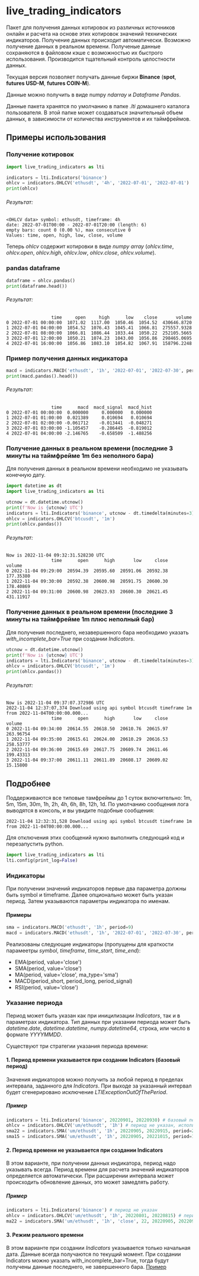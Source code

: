 # live_trading_indicators
Пакет для получения данных котировок из различных источников онлайн и расчета на основе этих котировок значений технических индикаторов.
Получение данных происходит автоматически. Возможно получение данных в реальном времени. Полученые данные сохраняются в файловом кэше с возможностью их быстрого использования. Производится тщательный контроль целостности данных.

Текущая версия позволяет получать данные биржи **Binance** (**spot**, **futures USD-M**, **futures COIN-M**).

Данные можно получить в виде numpy *ndarray* и *Dataframe Pandas*.

Данные пакета хранятся по умолчанию в папке *.lti* домашнего каталога пользователя. В этой папке может создаваться значительный объем данных, в зависимости от количества инструментов и их таймфреймов.

## Примеры использования
### Получение котировок
```python
import live_trading_indicators as lti

indicators = lti.Indicators('binance')
ohlcv = indicators.OHLCV('ethusdt', '4h', '2022-07-01', '2022-07-01')
print(ohlcv)
```
###### Результат:
```
<OHLCV data> symbol: ethusdt, timeframe: 4h
date: 2022-07-01T00:00 - 2022-07-01T20:00 (length: 6) 
empty bars: count 0 (0.00 %), max consecutive 0
Values: time, open, high, low, close, volume
```

Теперь *ohlcv* содержит котировки в виде *numpy array* (*ohlcv.time*, *ohlcv.open*, *ohlcv.high*, *ohlcv.low*, *ohlcv.close*, *ohlcv.volume*).

### pandas dataframe
```python
dataframe = ohlcv.pandas()
print(dataframe.head())
```
###### Результат:
```
                 time     open     high      low    close       volume
0 2022-07-01 00:00:00  1071.02  1117.00  1050.46  1054.52  430646.8720
1 2022-07-01 04:00:00  1054.52  1076.43  1045.41  1066.81  275557.9328
2 2022-07-01 08:00:00  1066.81  1086.44  1033.44  1050.22  252105.5665
3 2022-07-01 12:00:00  1050.21  1074.23  1043.00  1056.86  298465.0695
4 2022-07-01 16:00:00  1056.86  1083.10  1054.82  1067.91  158796.2248
```
### Пример получения данных индикатора
```python
macd = indicators.MACD('ethusdt', '1h', '2022-07-01', '2022-07-30', period_short=15, period_long=26, period_signal=9)
print(macd.pandas().head())
```
###### Результат:
```
                 time      macd  macd_signal  macd_hist
0 2022-07-01 00:00:00  0.000000     0.000000   0.000000
1 2022-07-01 01:00:00  0.021389     0.010694   0.010694
2 2022-07-01 02:00:00 -0.061712    -0.013441  -0.048271
3 2022-07-01 03:00:00 -1.105457    -0.286445  -0.819012
4 2022-07-01 04:00:00 -2.146765    -0.658509  -1.488256
```
### Получение данных в реальном времени (последние 3 минуты на таймфрейме 1m без неполного бара)
Для получения данных в реальном времени необходимо не указывать конечную дату.
```python
import datetime as dt
import live_trading_indicators as lti

utcnow = dt.datetime.utcnow()
print(f'Now is {utcnow} UTC')
indicators = lti.Indicators('binance', utcnow - dt.timedelta(minutes=3))
ohlcv = indicators.OHLCV('btcusdt', '1m')
print(ohlcv.pandas())
```
###### Результат:
```
Now is 2022-11-04 09:32:31.528230 UTC
                 time      open      high       low     close     volume
0 2022-11-04 09:29:00  20594.39  20595.60  20591.06  20592.38  177.35380
1 2022-11-04 09:30:00  20592.38  20600.98  20591.75  20600.30  178.40869
2 2022-11-04 09:31:00  20600.98  20623.93  20600.30  20621.45  431.11917
```
### Получение данных в реальном времени (последние 3 минуты на таймфрейме 1m плюс неполный бар)
Для получения последнего, незавершенного бара необходимо указать *with_incomplete_bar=True* при создании *Indicators*.
```python
utcnow = dt.datetime.utcnow()
print(f'Now is {utcnow} UTC')
indicators = lti.Indicators('binance', utcnow - dt.timedelta(minutes=3), with_incomplete_bar=True)
ohlcv = indicators.OHLCV('btcusdt', '1m')
print(ohlcv.pandas())
```
###### Результат:
```
Now is 2022-11-04 09:37:07.372986 UTC
2022-11-04 12:37:07,374 Download using api symbol btcusdt timeframe 1m from 2022-11-04T00:00:00.000...
                 time      open      high       low     close     volume
0 2022-11-04 09:34:00  20614.55  20618.50  20610.76  20615.97  263.96754
1 2022-11-04 09:35:00  20615.61  20624.00  20610.29  20616.53  258.53777
2 2022-11-04 09:36:00  20615.69  20617.75  20609.74  20611.46  199.43313
3 2022-11-04 09:37:00  20611.11  20611.89  20608.17  20609.02   15.15800
```
## Подробнее
Поддерживаются все типовые тамфреймы до 1 суток включительно: 1m, 5m, 15m, 30m, 1h, 2h, 4h, 6h, 8h, 12h, 1d.
По умолчанию сообщения лога выводятся в консоль, и вы увидите подобные сообщения:
```
2022-11-04 12:32:31,528 Download using api symbol btcusdt timeframe 1m from 2022-11-04T00:00:00.000...
```
Для отключения этих сообщений нужно выполнить следующий код и перезапустить python.
```python
import live_trading_indicators as lti
lti.config(print_log=False)
```
### Индикаторы
При получении значений индикаторов первые два параметра должны быть symbol и timeframe. Далее опционально может быть указан период. Затем указываются параметры индикатора по именам.
#### Примеры
```python
sma = indicators.MACD('ethusdt', '1h', period=9)
macd = indicators.MACD('ethusdt', '1h', '2022-07-01', '2022-07-30', period_short=15, period_long=26, period_signal=9)
```
Реализованы следующие индикаторы (пропущены для краткости парамеетры *symbol*, *timeframe*, *time_start*, *time_end*):
- EMA(period, value='close')
- SMA(period, value='close')
- MA(period, value='close', ma_type='sma')
- MACD(period_short, period_long, period_signal)
- RSI(period, value='close')
### Указание периода
Период может быть указан как при иницилизации *Indicators*, так и в параметрах индикатора. Тип данных при указании периода может быть *datetime.date*, *datetime.datetime*, *numpy.datetime64*, строка, или число в формате *YYYYMMDD*.

Существуют три стратегии указания периода времени:
#### 1. Период времени указывается при создании Indicators (базовый период)
Значения индикаторов можно получить за любой период в пределах интервала, заданного для *Indicators*. При выходе за указанный интервал будет сгенерировано исключение *LTIExceptionOutOfThePeriod*.
##### Пример
```python
indicators = lti.Indicators('binance', 20220901, 20220930) # базовый период
ohlcv = indicators.OHLCV('um/ethusdt', '1h') # период не указан, используется базовый период
sma22 = indicators.SMA('um/ethusdt', '1h', 20220905, 20220915, period=22) # период указан
sma15 = indicators.SMA('um/ethusdt', '1h', 20220905, 20221015, period=15) # ОШИБКА, выход за границы базового периода
```
#### 2. Период времени не указывается при создании Indicators
В этом варианте, при получении данных индикатора, период надо указывать всегда. Период времени для расчета значений индикаторов определяется автоматически. При расширении интервала может происходить обновление данных, это может замедлять работу.
##### Пример
```python
indicators = lti.Indicators('binance') # период не указан
ohlcv = indicators.OHLCV('um/ethusdt', '1h', 20220801, 20220815) # период указывать обязательно
ma22 = indicators.SMA('um/ethusdt', '1h', 'close', 22, 20220905, 20220915) # период указывать обязательно
```
#### 3. Режим реального времени
В этом варианте при создании *Indicators* указывается только начальная дата. Данные всегда получаются по текущий момент.
При создании Indicators можно указать with_incomplete_bar=True, тогда будут получены данные последнего, не завершенного бара. [Пример](/README_RUS.md#%D0%BF%D0%BE%D0%BB%D1%83%D1%87%D0%B5%D0%BD%D0%B8%D0%B5-%D0%B4%D0%B0%D0%BD%D0%BD%D1%8B%D1%85-%D0%B2-%D1%80%D0%B5%D0%B0%D0%BB%D1%8C%D0%BD%D0%BE%D0%BC-%D0%B2%D1%80%D0%B5%D0%BC%D0%B5%D0%BD%D0%B8-%D0%BF%D0%BE%D1%81%D0%BB%D0%B5%D0%B4%D0%BD%D0%B8%D0%B5-3-%D0%BC%D0%B8%D0%BD%D1%83%D1%82%D1%8B-%D0%BD%D0%B0-%D1%82%D0%B0%D0%B9%D0%BC%D1%84%D1%80%D0%B5%D0%B9%D0%BC%D0%B5-1m-%D0%B1%D0%B5%D0%B7-%D0%BD%D0%B5%D0%BF%D0%BE%D0%BB%D0%BD%D0%BE%D0%B3%D0%BE-%D0%B1%D0%B0%D1%80%D0%B0)
